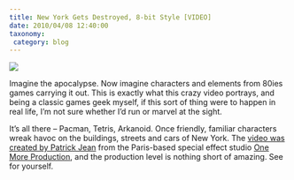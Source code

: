 ```yaml
---
title: New York Gets Destroyed, 8-bit Style [VIDEO]
date: 2010/04/08 12:40:00
taxonomy: 
 category: blog 
---
```


![](http://mashable.com/wp-content/uploads/2010/04/apocalypse.jpg)

Imagine the apocalypse. Now imagine characters and elements from 80ies games carrying it out. This is exactly what this crazy video portrays, and being a classic games geek myself, if this sort of thing were to happen in real life, I’m not sure whether I’d run or marvel at the sight.

It’s all there – Pacman, Tetris, Arkanoid. Once friendly, familiar characters wreak havoc on the buildings, streets and cars of New York. The [video was created by Patrick Jean](http://gizmodo.com/5512177/evil-8+bit-forces-destroy-new-york) from the Paris-based special effect studio [One More Production](http://www.onemoreproduction.com/), and the production level is nothing short of amazing. See for yourself.

